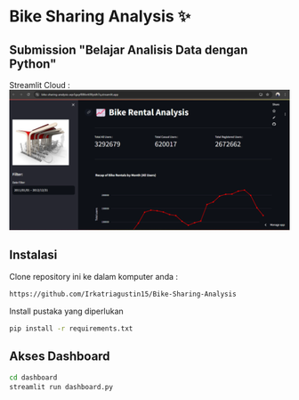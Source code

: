 # Bike Sharing Analysis ✨
## Submission "Belajar Analisis Data dengan Python"
Streamlit Cloud :
![Deskripsi Gambar](https://github.com/Irkatriagustin15/Bike-Sharing-Analysis/blob/master/preview.png?raw=true)
## Instalasi
Clone repository ini ke dalam komputer anda :
```sh
https://github.com/Irkatriagustin15/Bike-Sharing-Analysis
```
Install pustaka yang diperlukan
```sh
pip install -r requirements.txt
```

## Akses Dashboard
```sh
cd dashboard
streamlit run dashboard.py
```
